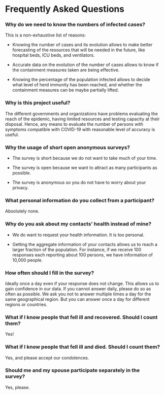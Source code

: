 # Frequently Asked Questions

### Why do we need to know the numbers of infected cases?

This is a non-exhaustive list of reasons:

- Knowing the number of cases and its evolution allows to make better forecasting of the resources that will be needed in the future, like 
hospital beds, ICU beds, and ventilators.

- Accurate data on the evolution of the number of cases allows to know if the containment measures taken are being effective.

- Knowing the percentage of the population infected allows to decide what level of herd immunity has been reached, and whether
the containment measures can be maybe partially lifted.

### Why is this project useful?

The different governments and organizations have problems evaluating the reach of the epidemic, 
having limited resources and testing capacity at their disposal. Hence, any means to 
evaluate the number of persons with symptoms compatible with COVID-19 with reasonable level of accuracy is useful.

### Why the usage of short open anonymous surveys?

- The survey is short because we do not want to take much of your time.

- The survey is open because we want to attract as many participants as possible.

- The survey is anonymous so you do not have to worry about your privacy.

### What personal information do you collect from a participant?

Absolutely none.

### Why do you ask about my contacts' health instead of mine?

- We do want to request your health information. It is too personal.

- Getting the aggregate information of your contacts allows us to reach a larger fraction of the population. For instance, if we receive 100 responses each reporting about 100 persons, we have information of 10,000 people.

### How often should I fill in the survey? 

Ideally once a day even if your response does not change. This allows us to gain confidence in our data. If you cannot answer daily, please do so as often as possible. We ask you not to answer multiple times a day for the same geographical region. But you can answer once a day for different regions or countries.

### What if I know people that fell ill and recovered. Should I count them? 

Yes!

### What if I know people that fell ill and died. Should I count them? 

Yes, and please accept our condolences.

### Should me and my spouse participate separately in the survey?

Yes, please.


